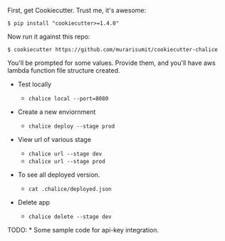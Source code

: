 First, get Cookiecutter. Trust me, it's awesome:

`$ pip install "cookiecutter>=1.4.0"`

Now run it against this repo:

`$ cookiecutter https://github.com/murarisumit/cookiecutter-chalice`

You'll be prompted for some values. Provide them, and you'll have aws lambda function file structure created.

* Test locally
    * `chalice local --port=8080`

* Create a new enviornment
    * `chalice deploy --stage prod`

* View url of various stage
    * `chalice url --stage dev`
    * `chalice url --stage prod`

* To see all deployed version.
    * `cat .chalice/deployed.json`

* Delete app
    * `chalice delete --stage dev`


TODO: 
    * Some sample code for api-key integration.
